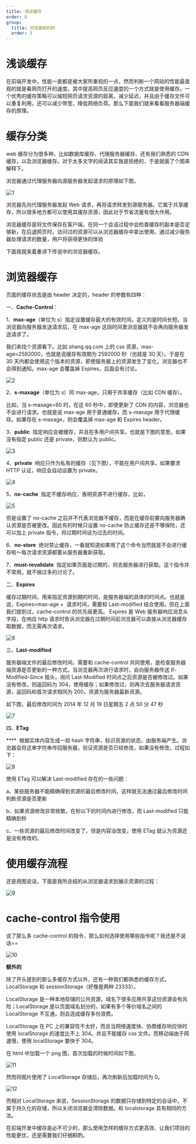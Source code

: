 ```yaml
---
title: 浅谈缓存
order: 8
group:
  title: 浏览器和DOM
  order: 3
---
```


# 浅谈缓存

在前端开发中，性能一直都是被大家所重视的一点，然而判断一个网站的性能最直观的就是看网页打开的速度。其中提高网页反应速度的一个方式就是使用缓存。一个优秀的缓存策略可以缩短网页请求资源的距离，减少延迟，并且由于缓存文件可以重复利用，还可以减少带宽，降低网络负荷。那么下面我们就来看看服务器端缓存的原理。

# **缓存分类**

web 缓存分为很多种，比如数据库缓存、代理服务器缓存、还有我们熟悉的 CDN 缓存，以及浏览器缓存。对于太多文字的阅读其实我是拒绝的，于是就画了个图来解释下。

浏览器通过代理服务器向源服务器发起请求的原理如下图，

![1](/images/chrome/dom/cache/1.png)

浏览器先向代理服务器发起 Web 请求，再将请求转发到源服务器。它属于共享缓存，所以很多地方都可以使用其缓存资源，因此对于节省流量有很大作用。

浏览器缓存是将文件保存在客户端，在同一个会话过程中会检查缓存的副本是否足够新，在后退网页时，访问过的资源可以从浏览器缓存中拿出使用。通过减少服务器处理请求的数量，用户将获得更快的体验

下面我就来着重讲下传说中的浏览器缓存。

# **浏览器缓存**

页面的缓存状态是由 header 决定的，header 的参数有四种：

一、**Cache-Control**：

1、**max-age**（单位为 s）指定设置缓存最大的有效时间，定义的是时间长短。当浏览器向服务器发送请求后，在 max-age 这段时间里浏览器就不会再向服务器发送请求了。

我们来找个资源看下。比如 shang.qq.com 上的 css 资源，max-age=2592000，也就是说缓存有效期为 2592000 秒（也就是 30 天）。于是在 30 天内都会使用这个版本的资源，即使服务器上的资源发生了变化，浏览器也不会得到通知。max-age 会覆盖掉 Expires，后面会有讨论。

![2](/images/chrome/dom/cache/2.png)

2、**s-maxage**（单位为 s）同 max-age，只用于共享缓存（比如 CDN 缓存）。

比如，当 s-maxage=60 时，在这 60 秒中，即使更新了 CDN 的内容，浏览器也不会进行请求。也就是说 max-age 用于普通缓存，而 s-maxage 用于代理缓存。如果存在 s-maxage，则会覆盖掉 max-age 和 Expires header。

3、**public**  指定响应会被缓存，并且在多用户间共享。也就是下图的意思。如果没有指定 public 还是 private，则默认为 public。

![3](/images/chrome/dom/cache/3.png)

4、**private**  响应只作为私有的缓存（见下图），不能在用户间共享。如果要求 HTTP 认证，响应会自动设置为 private。

![4](/images/chrome/dom/cache/4.png)

5、**no-cache**  指定不缓存响应，表明资源不进行缓存，比如，

![5](/images/chrome/dom/cache/5.png)

但是设置了 no-cache 之后并不代表浏览器不缓存，而是在缓存前要向服务器确认资源是否被更改。因此有的时候只设置 no-cache 防止缓存还是不够保险，还可以加上 private 指令，将过期时间设为过去的时间。

6、**no-store**  绝对禁止缓存，一看就知道如果用了这个命令当然就是不会进行缓存啦～每次请求资源都要从服务器重新获取。

7、**must-revalidate**  指定如果页面是过期的，则去服务器进行获取。这个指令并不常用，就不做过多的讨论了。

二、**Expires**

缓存过期时间，用来指定资源到期的时间，是服务器端的具体的时间点。也就是说，Expires=max-age +  请求时间，需要和 Last-modified 结合使用。但在上面我们提到过，cache-control 的优先级更高。 Expires 是 Web 服务器响应消息头字段，在响应 http 请求时告诉浏览器在过期时间前浏览器可以直接从浏览器缓存取数据，而无需再次请求。

![6](/images/chrome/dom/cache/6.png)

三、**Last-modified**

服务器端文件的最后修改时间，需要和 cache-control 共同使用，是检查服务器端资源是否更新的一种方式。当浏览器再次进行请求时，会向服务器传送 If-Modified-Since 报头，询问 Last-Modified 时间点之后资源是否被修改过。如果没有修改，则返回码为 304，使用缓存；如果修改过，则再次去服务器请求资源，返回码和首次请求相同为 200，资源为服务器最新资源。

如下图，最后修改时间为 2014 年 12 月 19 日星期五 2 点 50 分 47 秒

![7](/images/chrome/dom/cache/7.png)

四、**ETag**

\*\*\*\*  根据实体内容生成一段 hash 字符串，标识资源的状态，由服务端产生。浏览器会将这串字符串传回服务器，验证资源是否已经修改，如果没有修改，过程如下：

![8](/images/chrome/dom/cache/8.png)

使用 ETag 可以解决 Last-modified 存在的一些问题：

a、某些服务器不能精确得到资源的最后修改时间，这样就无法通过最后修改时间判断资源是否更新

b、如果资源修改非常频繁，在秒以下的时间内进行修改，而 Last-modified 只能精确到秒

c、一些资源的最后修改时间改变了，但是内容没改变，使用 ETag 就认为资源还是没有修改的。

# **使用缓存流程**

还是用图说话，下面是我所总结的从浏览器请求到展示资源的过程：

![9](/images/chrome/dom/cache/9.png)

# **cache-control 指令使用**

说了那么多 cache-control 的指令，那么如何选择使用哪些指令呢？我还是不说话==

![10](/images/chrome/dom/cache/10.png)

**额外的**

除了开头提到的那么多缓存方式以外，还有一种我们都熟悉的缓存方式，LocalStorage 和 sessionStorage（好像是两种 23333）。

LocalStorage 是一种本地存储的公共资源，域名下很多应用共享这份资源会有风险；LocalStorage 是以页面域名划分的，如果有多个等价域名之间的 LocalStorage 不互通，则会造成缓存多份浪费。

LocalStorage 在 PC 上的兼容性不太好，而且当网络速度快、协商缓存响应快时使用 localStorage 的速度比不上 304。并且不能缓存 css 文件。而移动端由于网速慢，使用 localStorage 要快于 304。

在 html 中加载一个 png 图，首次加载的时候时间如下图，

![11](/images/chrome/dom/cache/11.png)

然而将图片使用了 LocalStorage 存储后，再次刷新后加载时间为 0。

![12](/images/chrome/dom/cache/12.png)

而相对 LocalStorage 来说，SessionStorage 的数据只存储到特定的会话中，不属于持久化的存储，所以关闭浏览器会清除数据。和 localstorage 具有相同的方法。

在前端开发中缓存是必不可少的，那么使用怎样的缓存方式更高效、让我们项目的性能更优，还是需要我们仔细斟酌。
